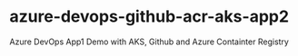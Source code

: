# azure-devops-github-acr-aks-app2
Azure DevOps App1 Demo with AKS, Github and Azure Containter Registry
